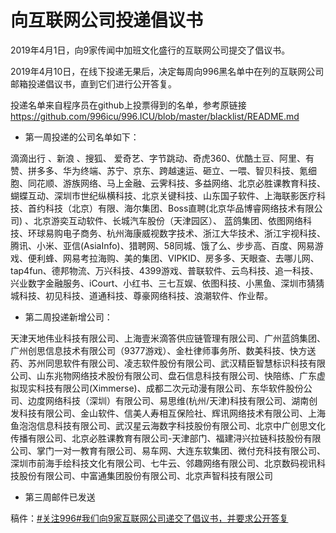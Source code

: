 # 向互联网公司投递倡议书
2019年4月1日，向9家传闻中加班文化盛行的互联网公司提交了倡议书。

2019年4月10日，在线下投递无果后，决定每周向996黑名单中在列的互联网公司邮箱投递倡议书，直到它们进行公开答复。

投递名单来自程序员在github上投票得到的名单，参考原链接 https://github.com/996icu/996.ICU/blob/master/blacklist/README.md


- 第一周投递的公司名单如下：

滴滴出行 、新浪 、搜狐、 爱奇艺、字节跳动、奇虎360、优酷土豆、阿里、有赞、拼多多、华为终端、苏宁、京东、跨越速运、砸立、一喂、智贝科技、氪细胞、同花顺、游族网络、马上金融、云霁科技、多益网络、北京必胜课教育科技、蝴蝶互动、深圳市世纪纵横科技、北京关键科技、山东国子软件、上海联影医疗科技、首约科技（北京）有限、海尔集团、Boss直聘(北京华品博睿网络技术有限公司) 、北京游奕互动软件、长城汽车股份（天津园区）、 蓝鸽集团、依图网络科技、环球易购电子商务、杭州海康威视数字技术、浙江大华技术、浙江宇视科技、腾讯、小米、亚信(AsiaInfo)、猎聘网、58同城、饿了么、步步高、百度、网易游戏、便利蜂、网易考拉海购、美的集团、VIPKID、房多多、天眼查、去哪儿网、tap4fun、德邦物流、万兴科技、4399游戏、普联软件、云鸟科技、追一科技、兴业数字金融服务、iCourt、小红书、三七互娱、依图科技、小黑鱼、深圳市猜猜城科技、初见科技、道通科技、尊豪网络科技、浪潮软件、作业帮。

- 第二周投递新增公司：

天津天地伟业科技有限公司、上海壹米滴答供应链管理有限公司、广州蓝鸽集团、广州创思信息技术有限公司（9377游戏）、金杜律师事务所、数美科技、快方送药、苏州同思软件有限公司、凌志软件股份有限公司、武汉精臣智慧标识科技有限公司、山东兆物网络技术股份有限公司、盘石信息科技有限公司、快陪练、广东虚拟现实科技有限公司(Ximmerse)、成都二次元动漫有限公司、东华软件股份公司、边度网络科技（深圳）有限公司、易思维(杭州/天津)科技有限公司、湖南创发科技有限公司、金山软件、信美人寿相互保险社、辉讯网络技术有限公司、上海鱼泡泡信息科技有限公司、武汉星云海数字科技股份有限公司、北京中广创思文化传播有限公司、北京必胜课教育有限公司-天津部门、福建浔兴拉链科技股份有限公司、掌门一对一教育有限公司、易车网、大连东软集团、微付充科技有限公司、深圳市前海手绘科技文化有限公司、七牛云、邻趣网络有限公司、北京数码视讯科技股份有限公司、中富通集团股份有限公司、北京声智科技有限公司

- 第三周邮件已发送

稿件：[#关注996#我们向9家互联网公司递交了倡议书，并要求公开答复]()
